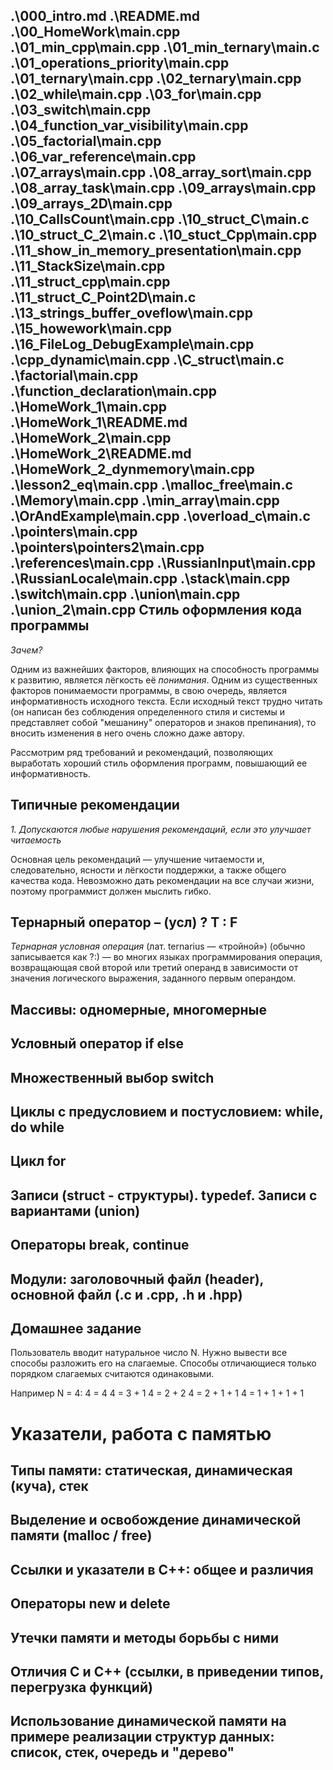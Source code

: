 .\000_intro.md
.\README.md
.\00_HomeWork\main.cpp
.\01_min_cpp\main.cpp
.\01_min_ternary\main.c
.\01_operations_priority\main.cpp
.\01_ternary\main.cpp
.\02_ternary\main.cpp
.\02_while\main.cpp
.\03_for\main.cpp
.\03_switch\main.cpp
.\04_function_var_visibility\main.cpp
.\05_factorial\main.cpp
.\06_var_reference\main.cpp
.\07_arrays\main.cpp
.\08_array_sort\main.cpp
.\08_array_task\main.cpp
.\09_arrays\main.cpp
.\09_arrays_2D\main.cpp
.\10_CallsCount\main.cpp
.\10_struct_C\main.c
.\10_struct_C_2\main.c
.\10_stuct_Cpp\main.cpp
.\11_show_in_memory_presentation\main.cpp
.\11_StackSize\main.cpp
.\11_struct_cpp\main.cpp
.\11_struct_C_Point2D\main.c
.\13_strings_buffer_oveflow\main.cpp
.\15_howework\main.cpp
.\16_FileLog_DebugExample\main.cpp
.\cpp_dynamic\main.cpp
.\C_struct\main.c
.\factorial\main.cpp
.\function_declaration\main.cpp
.\HomeWork_1\main.cpp
.\HomeWork_1\README.md
.\HomeWork_2\main.cpp
.\HomeWork_2\README.md
.\HomeWork_2_dynmemory\main.cpp
.\lesson2_eq\main.cpp
.\malloc_free\main.c
.\Memory\main.cpp
.\min_array\main.cpp
.\OrAndExample\main.cpp
.\overload_c\main.c
.\pointers\main.cpp
.\pointers\pointers2\main.cpp
.\references\main.cpp
.\RussianInput\main.cpp
.\RussianLocale\main.cpp
.\stack\main.cpp
.\switch\main.cpp
.\union\main.cpp
.\union_2\main.cpp
Стиль оформления кода программы
-------------------------------

*Зачем?*

Одним из важнейших факторов, влияющих на способность программы к развитию, является лёгкость её *понимания*.
Одним из существенных факторов понимаемости программы, в свою очередь, является информативность исходного текста.
Если исходный текст трудно читать (он написан без соблюдения определенного стиля и системы и представляет собой
"мешанину" операторов и знаков препинания),
то вносить изменения в него очень сложно даже автору.

Рассмотрим ряд требований и рекомендаций, позволяющих выработать хороший стиль оформления программ, повышающий ее информативность.

Типичные рекомендации
---------------------

*1. Допускаются любые нарушения рекомендаций, если это улучшает читаемость*

Основная цель рекомендаций — улучшение читаемости и, следовательно, ясности и лёгкости поддержки,
а также общего качества кода.
Невозможно дать рекомендации на все случаи жизни, поэтому программист должен мыслить гибко.



Тернарный оператор – (усл) ? T : F
----------------------------------

*Тернарная условная операция* (лат. ternarius — «тройной») (обычно записывается как ?:) — во многих языках программирования операция,
возвращающая свой второй или третий операнд в зависимости от значения логического выражения, заданного первым операндом.

Массивы: одномерные, многомерные
--------------------------------

Условный оператор if else
-------------------------

Множественный выбор switch
--------------------------

Циклы с предусловием и постусловием: while, do while
----------------------------------------------------

Цикл for
--------

Записи (struct - структуры). typedef. Записи с вариантами (union)
-----------------------------------------------------------------

Операторы break, continue
-------------------------

Модули: заголовочный файл (header), основной файл (.c и .cpp, .h и .hpp)
------------------------------------------------------------------------


Домашнее задание
----------------
Пользователь вводит натуральное число N. Нужно вывести все способы разложить его на слагаемые.
Способы отличающиеся только порядком слагаемых считаются одинаковыми.

Например N = 4:
4 = 4
4 = 3 + 1
4 = 2 + 2
4 = 2 + 1 + 1
4 = 1 + 1 + 1 + 1

Указатели, работа с памятью
===========================

Типы памяти: статическая, динамическая (куча), стек
---------------------------------------------------

Выделение и освобождение динамической памяти (malloc / free)
------------------------------------------------------------

Ссылки и указатели в C++: общее и различия
------------------------------------------

Операторы new и delete
----------------------

Утечки памяти и методы борьбы с ними
------------------------------------

Отличия C и C++ (ссылки, в приведении типов, перегрузка функций)
----------------------------------------------------------------

Использование динамической памяти на примере реализации структур данных: список, стек, очередь и "дерево"
---------------------------------------------------------------------------------------------------------


